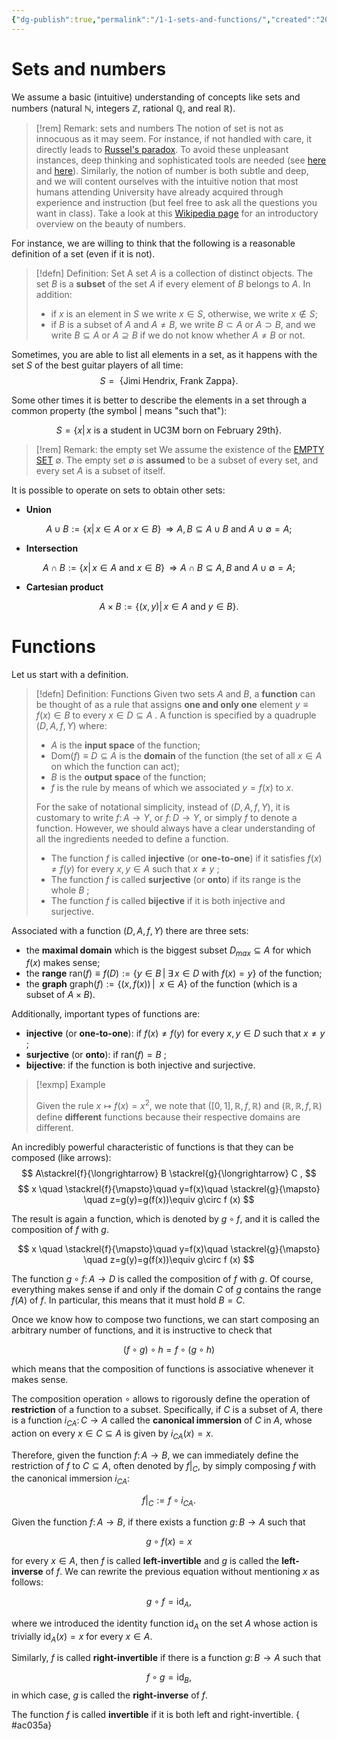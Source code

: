 ```yaml
---
{"dg-publish":true,"permalink":"/1-1-sets-and-functions/","created":"2023-06-25T17:29:32.644+02:00","updated":"2023-09-05T22:11:20.525+02:00"}
---
```


# Sets and numbers

We assume a basic (intuitive) understanding of concepts like sets and numbers (natural $\mathbb{N}$, integers $\mathbb{Z}$, rational $\mathbb{Q}$, and real $\mathbb{R}$). 

>[!rem] Remark: sets and numbers
>The notion of set is not as innocuous as it may seem. For instance, if not handled with care, it directly leads to [Russel's paradox](https://en.wikipedia.org/wiki/Russell%27s_paradox). To avoid these unpleasant instances, deep thinking and sophisticated tools are needed (see [here](https://en.wikipedia.org/wiki/Class_(set_theory)) and [here](https://en.wikipedia.org/wiki/Set_theory)).  Similarly, the notion of number is both subtle and deep, and we will content ourselves with the intuitive notion that most humans attending University have already acquired through experience and instruction (but feel free to ask all the questions you want in class). Take a look at this [Wikipedia page](https://en.wikipedia.org/wiki/Number) for an introductory overview on the beauty of numbers. 

For instance, we are willing to think that the following is a reasonable definition of a set (even if it is not).

>[!defn] Definition: Set
> A set $A$ is a collection of distinct objects. The set $B$ is a **subset** of the set $A$ if every element of $B$ belongs to $A$. In addition:
> - if $x$ is an element in $S$ we write $x\in S$, otherwise, we write $x\notin S$; 
> - if $B$ is a subset of $A$ and $A\neq B$, we write $B\subset A$ or $A \supset B$, and we write $B\subseteq A$ or $A\supseteq B$ if we do not know whether $A\neq B$ or not.

Sometimes, you are able to list all elements in a set, as it happens with the set $S$ of the best guitar players of all time: 
$$
S= \mbox{ \{Jimi Hendrix, Frank Zappa\}}.
$$

Some other times it is better to describe the elements in a set through a common property (the symbol $|$ means "such that"):

$$
S= \{ x|\,x\mbox{ is a student in UC3M born on February 29th} \}.
$$

>[!rem] Remark: the empty set
> We assume the existence of the [EMPTY SET](https://en.wikipedia.org/wiki/Empty_set#:~:text=In%20mathematics%2C%20the%20empty%20set,in%20a%20set%20is%20zero) $\emptyset$. The empty set $\emptyset$ is **assumed** to be a subset of every set, and every set $A$ is a subset of itself.

It is possible to operate on sets to obtain other sets:

- **Union**

$$
A\cup B:=\{x|\,x\in A\mbox{ or } x\in B\}\,\Rightarrow A,B\subseteq A\cup B \mbox{ and } A\cup\emptyset = A;
$$
- **Intersection**

$$
A\cap B:=\{x|\,x\in A\mbox{ and } x\in B\}\,\Rightarrow A\cap B\subseteq A,B \mbox{ and } A\cup\emptyset = A;
$$
- **Cartesian product** 

$$
A\times B:=\left\{(x,y)|\,x\in A\mbox{ and } y \in B\right\}.
$$

# Functions 

Let us start with a definition.

>[!defn] Definition: Functions
>Given two sets $A$ and $B$, a **function** can be thought of as a rule that assigns **one and only one** element $y\equiv f(x)\in B$ to every $x\in D\subseteq A$ . A function is specified by a  quadruple $(D,A,f,Y)$ where:
>- $A$ is the **input space** of the function;
>- $\mathrm{Dom}(f)\equiv D\subseteq A$ is the **domain** of the function (the set of all $x\in A$ on which the function can act);
>- $B$ is the **output space** of the function;
>- $f$ is the rule by means of which we associated $y=f(x)$ to $x$.
>
>For the sake of notational simplicity, instead of $(D,A,f,Y)$, it is customary to write $f\colon A\rightarrow Y$, or $f\colon D\rightarrow Y$, or simply $f$ to denote a function. However, we should always have a clear understanding of all the ingredients needed to define a function.
>- The function $f$ is called **injective** (or **one-to-one**) if  it satisfies $f(x)\neq f(y)$ for every $x,y\in A$ such that $x\neq y$ ;
>- The function $f$ is called **surjective** (or **onto**) if its range is the whole $B$ ;
>- The function $f$ is called **bijective** if it is both injective and surjective.


Associated with a function $(D,A,f,Y)$ there are three sets:

- the **maximal domain** which is the biggest subset $D_{max}\subseteq A$ for which $f(x)$ makes sense;
- the **range**  $\mathrm{ran}(f)\equiv f(D):=\{y\in B\,|\; \exists\,x\in D \mbox{ with } f(x)=y\}$ of the function;
- the **graph** $\mathrm{graph}(f):=\{(x,f(x))\,|\;\;x\in A\}$ of the function (which is a subset of $A\times B$).

Additionally, important types of functions are:

- **injective** (or **one-to-one**): if $f(x)\neq f(y)$ for every $x,y\in D$ such that $x\neq y$ ;
- **surjective** (or **onto**): if $\mathrm{ran}(f)=B$ ;
- **bijective**: if the function is both injective and surjective.

>[!exmp] Example
>
>Given the rule $x\mapsto f(x)=x^{2}$, we note that  $([0,1],\mathbb{R},f,\mathbb{R})$ and  $(\mathbb{R},\mathbb{R},f,\mathbb{R})$ define **different** functions because their respective domains are different.


An incredibly powerful characteristic of functions is that they can be composed (like arrows):
$$ A\stackrel{f}{\longrightarrow} B \stackrel{g}{\longrightarrow} C , $$
$$ x \quad \stackrel{f}{\mapsto}\quad  y=f(x)\quad \stackrel{g}{\mapsto} \quad z=g(y)=g(f(x))\equiv g\circ f (x) $$


The result is again a function, which is denoted by $g\circ f$, and it is called the composition of $f$ with $g$.

$$ x \quad \stackrel{f}{\mapsto}\quad  y=f(x)\quad \stackrel{g}{\mapsto} \quad z=g(y)=g(f(x))\equiv g\circ f (x) $$

The function $g\circ f\colon A\rightarrow D$ is called the composition of $f$ with $g$. Of course, everything makes sense if and only if the domain $C$ of $g$ contains the range $f(A)$  of $f$. In particular, this means that it must hold $B=C$.

Once we know how to compose two functions, we can start composing an arbitrary number of functions, and it is instructive to check that

$$ (f\circ g)\circ h = f\circ (g\circ h) $$

which means that  the composition of functions is associative whenever it makes sense.

The composition operation $\circ$ allows to rigorously define the operation of **restriction** of a function to a subset. Specifically, if $C$ is a subset of $A$, there is a function $i_{CA}\colon C\rightarrow A$ called the **canonical immersion** of $C$ in $A$, whose action on every $x\in C\subseteq A$ is given by $i_{CA}(x)=x$.

Therefore, given the function $f\colon A\rightarrow B$, we can immediately define the restriction of $f$ to $C\subseteq A$, often denoted by $f|_{C}$, by simply composing $f$ with the canonical immersion $i_{CA}$:

$$ f|_{C}:=f\circ i_{CA}. $$


Given the function $f\colon A\rightarrow B$, if there exists a function $g\colon B\rightarrow A$ such that

$$ g\circ f(x) = x $$

for every $x\in A$, then $f$ is called **left-invertible** and  $g$ is called the **left-inverse** of $f$. We can rewrite the previous equation without mentioning $x$ as follows:

$$ g\circ f = \mathrm{id}_{A}, $$

where we introduced the identity function $\mathrm{id}_{A}$ on the set $A$  whose action is trivially $\mathrm{id}_{A}(x)=x$ for every $x\in A$.

Similarly, $f$ is called **right-invertible** if there is a function $g\colon B\rightarrow A$ such that 

$$ f\circ g = \mathrm{id}_{B}, $$
in which case, $g$ is called the **right-inverse** of $f$.

The function $f$ is called **invertible** if it is both left and right-invertible.
{ #ac035a}

